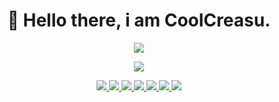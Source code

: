 <h1 align='center'>
👋 Hello there, i am CoolCreasu.
</h1>

<!---
<p align='center'>
    <ul style="width: min-content">
        <li> hello. </li>
        <li> who. </li>
        <li> am. </li>
        <li> i </li>
    </ul>
</p>
--->

<!---
<p align='center'>
    <ul align='left'>
      <li>👀 I’m interested in trying out ideas that i have.</li>
      <li>🌱 I know a bit of C# and Python.</li>
      <li>💞️ I’m looking to collaborate on interesting projects and ideas.</li>
      <li>📫 How to reach me, i guess here on github?</li>
    </ul>
</p>
--->

<p align='center'>
	<a href="https://github.com/anuraghazra/github-readme-stats">
		<img src="https://github-readme-stats.vercel.app/api?username=CoolCreasu&show_icons=true&theme=dark" />
	</a>
</p>
<p align='center'>
	<a href="https://github.com/anuraghazra/github-readme-stats">
		<img src="https://github-readme-stats.vercel.app/api/top-langs/?username=CoolCreasu&layout=compact&theme=dark" />
	</a>
</p>

<p align='center'>
	<a href="https://unity.com/">
		<img src="https://img.shields.io/badge/Unity-100000?style=for-the-badge&logo=unity&logoColor=white" />
	</a><!---&nbsp;&nbsp;--->
	<a href="https://www.blender.org/">
		<img src="https://img.shields.io/badge/blender-%23F5792A.svg?style=for-the-badge&logo=blender&logoColor=white" />        
	</a><!---&nbsp;&nbsp;--->
	<a href="https://docs.microsoft.com/en-us/dotnet/csharp/">
		<img src="https://img.shields.io/badge/C%23-239120?style=for-the-badge&logo=c-sharp&logoColor=white" />        
	</a><!---&nbsp;&nbsp;--->
	<a href="https://www.python.org/">
		<img src="https://img.shields.io/badge/Python-FFD43B?style=for-the-badge&logo=python&logoColor=blue" />        
	</a><!---&nbsp;&nbsp;--->
	<a href="https://visualstudio.microsoft.com/">
		<img src="https://img.shields.io/badge/Visual_Studio-5C2D91?style=for-the-badge&logo=visual%20studio&logoColor=white" />        
	</a><!---&nbsp;&nbsp;--->
	<a href="https://code.visualstudio.com/">
		<img src="https://img.shields.io/badge/Visual_Studio_Code-0078D4?style=for-the-badge&logo=visual%20studio%20code&logoColor=white" />        
	</a><!---&nbsp;&nbsp;--->
	<a href="https://www.arduino.cc/">
		<img src="https://img.shields.io/badge/Arduino_IDE-00979D?style=for-the-badge&logo=arduino&logoColor=white" />        
	</a><!---&nbsp;&nbsp;--->
</p>

<!---
CoolCreasu/CoolCreasu is a ✨ special ✨ repository because its `README.md` (this file) appears on your GitHub profile.
You can click the Preview link to take a look at your changes.
--->
